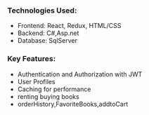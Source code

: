 ### Technologies Used:
- Frontend: React, Redux, HTML/CSS
- Backend: C#,Asp.net
- Database: SqlServer


### Key Features:
- Authentication and Authorization with JWT
- User Profiles
- Caching for performance
- renting buying books
- orderHistory,FavoriteBooks,addtoCart
